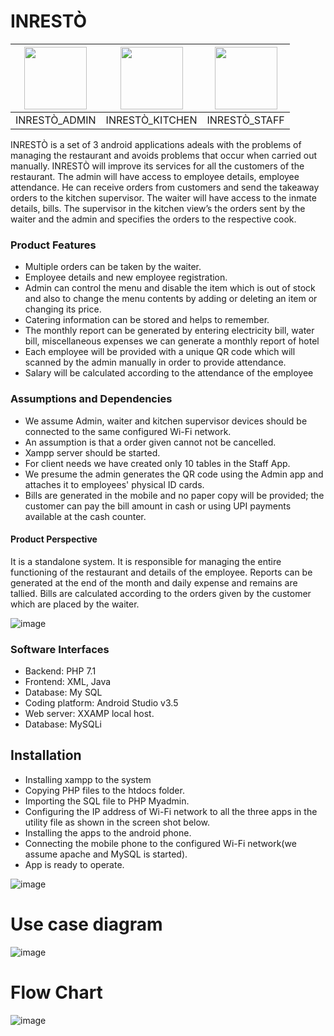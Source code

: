 # INRESTÒ 

| <img src=https://user-images.githubusercontent.com/57553824/121926835-ff11b280-cd5b-11eb-99eb-b96fc95cdeed.png width="100" height="100">  | <img src=https://user-images.githubusercontent.com/57553824/121927109-4e57e300-cd5c-11eb-812b-8211564be535.png width="100" height="100"> | <img src=https://user-images.githubusercontent.com/57553824/121928589-eb674b80-cd5d-11eb-9860-1a70a97ef1f0.png width="100" height="100"> |
|:---:|:---:|:---:|
| INRESTÒ_ADMIN | INRESTÒ_KITCHEN |INRESTÒ_STAFF | 

INRESTÒ is a set of 3 android applications adeals with the problems of managing the restaurant and avoids problems that occur when carried out manually. INRESTÒ will improve its services for all the customers of the restaurant. The admin will have access to employee details, employee attendance. He can receive orders from customers and send the takeaway orders to the kitchen supervisor. The waiter will have access to the inmate details, bills. The supervisor in the kitchen view’s the orders sent by the waiter and the admin and specifies the orders to the respective cook.



### Product Features

*	Multiple orders can be taken by the waiter.
*	Employee details and new employee registration.
*	Admin can control the menu and disable the item which is out of stock and also to change the menu contents by adding or deleting an item or changing its price.	
*	Catering information can be stored and helps to remember.
*	The monthly report can be generated  by entering electricity bill, water bill, miscellaneous expenses we can generate a monthly  report of hotel 
*	Each employee will be provided with a unique QR code which will scanned by the admin manually in order to provide attendance.
*	Salary will be calculated according to the attendance of the employee

### Assumptions and Dependencies

*	We assume Admin, waiter and kitchen supervisor devices should be connected to the same configured Wi-Fi network.
*	An assumption is that a order given cannot not be cancelled.
*	Xampp server should be started. 
*	For client needs we have created only 10 tables in the Staff App.
*	We presume the admin generates the QR code using the Admin app and attaches it to employees' physical ID cards.
*	Bills are generated in the mobile and no paper copy will be provided; the customer can pay the bill amount in cash or using UPI payments available at the cash counter.

	

#### Product Perspective

It is a standalone system. It is responsible for managing the entire functioning of the restaurant and details of the employee. Reports can be generated at the end of the month and daily expense and remains are tallied. Bills are calculated according to the orders given by the customer which are placed by the waiter.

![image](https://user-images.githubusercontent.com/57553824/120515123-a18c7600-c3eb-11eb-8779-96f86fca6ae7.png)



 
### Software Interfaces
* Backend: PHP 7.1
* Frontend: XML, Java
*	Database:  My SQL
*	Coding platform: Android Studio v3.5
*	Web server: XXAMP local host.
* Database: MySQLi

## Installation
*	Installing xampp to the system
*	Copying PHP files to the htdocs folder.
*	Importing the SQL file to PHP Myadmin.
*	Configuring the IP address of Wi-Fi network to all the three apps in the utility file as shown in the screen shot below.
*	Installing the apps to the android phone.
*	Connecting the mobile phone to the configured Wi-Fi network(we assume apache and MySQL is started).
*	App is ready to operate.

![image](https://user-images.githubusercontent.com/57553824/120513279-bbc55480-c3e9-11eb-87c0-bfa1101d3e0a.png)


# Use case diagram
![image](https://user-images.githubusercontent.com/57553824/120513797-3db57d80-c3ea-11eb-9f36-9eb9f5f6f72b.png)
 
 # Flow Chart
 ![image](https://user-images.githubusercontent.com/57553824/120513923-5c1b7900-c3ea-11eb-9cba-1604667da26e.png)

